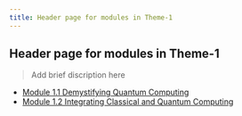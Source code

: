 ```yaml
---
title: Header page for modules in Theme-1
---
```


## Header page for modules in Theme-1

> Add brief discription here

- [Module 1.1 Demystifying Quantum Computing](module-1.1/demystifying-quantum-computing.md) 
- [Module 1.2 Integrating Classical and Quantum Computing](module-1.2/integrating-classical-and-quantum-computing.md)
